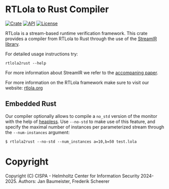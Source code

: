 # RTLola to Rust Compiler
[![Crate](https://img.shields.io/crates/v/rtlola2rust.svg)](https://crates.io/crates/rtlola2rust)
[![API](https://docs.rs/rtlola2rust/badge.svg)](https://docs.rs/rtlola2rust)
[![License](https://img.shields.io/crates/l/rtlola2rust)](https://crates.io/crates/rtlola2rust)

RTLola is a stream-based runtime verification framework.
This crate provides a compiler from RTLola to Rust through the use of the [StreamIR library](https://crates.io/crates/rtlola-streamir).

For detailed usage instructions try:
```
rtlola2rust --help
```

For more information about StreamIR we refer to the [accompaning paper](https://arxiv.org/abs/2504.21458).

For more information on the RTLola framework make sure to visit our website: [rtlola.org](https://rtlola.org)

## Embedded Rust

Our compiler optionally allows to compile a `no_std` version of the monitor with the help of [heapless](https://crates.io/crates/heapless).
Use `--no-std` to make use of this feature, and specify the maximal number of instances per parameterized stream through the `--num-instances` argument:
```
$ rtlola2rust --no-std --num_instances a=10,b=50 test.lola
```

# Copyright

Copyright (C) CISPA - Helmholtz Center for Information Security 2024-2025. Authors: Jan Baumeister, Frederik Scheerer

